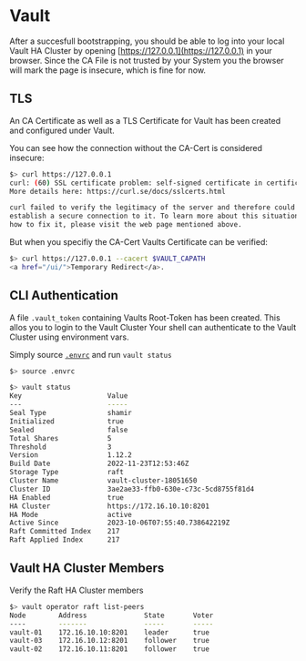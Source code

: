 # Vault
After a succesfull bootstrapping, you should be able to log into your local Vault HA Cluster by opening [https://127.0.0.1](https://127.0.0.1) in your browser.
Since the CA File is not trusted by your System you the browser will mark the page is insecure, which is fine for now.

## TLS
An CA Certificate as well as a TLS Certificate for Vault has been created and configured under Vault.

You can see how the connection without the CA-Cert is considered insecure:

```bash
$> curl https://127.0.0.1
curl: (60) SSL certificate problem: self-signed certificate in certificate chain
More details here: https://curl.se/docs/sslcerts.html

curl failed to verify the legitimacy of the server and therefore could not
establish a secure connection to it. To learn more about this situation and
how to fix it, please visit the web page mentioned above.
```

But when you specifiy the CA-Cert Vaults Certificate can be verified:

```bash
$> curl https://127.0.0.1 --cacert $VAULT_CAPATH
<a href="/ui/">Temporary Redirect</a>.
```

## CLI Authentication
A file `.vault_token` containing Vaults Root-Token has been created. This allos you to login to the Vault Cluster
Your shell can authenticate to the Vault Cluster using environment vars.

Simply source [`.envrc`](https://github.com/FalcoSuessgott/hashicorp-vault-playground/blob/main/.envrc) and run `vault status`

```bash
$> source .envrc

$> vault status
Key                     Value
---                     -----
Seal Type               shamir
Initialized             true
Sealed                  false
Total Shares            5
Threshold               3
Version                 1.12.2
Build Date              2022-11-23T12:53:46Z
Storage Type            raft
Cluster Name            vault-cluster-18051650
Cluster ID              3ae2ae33-ffb0-630e-c73c-5cd8755f81d4
HA Enabled              true
HA Cluster              https://172.16.10.10:8201
HA Mode                 active
Active Since            2023-10-06T07:55:40.738642219Z
Raft Committed Index    217
Raft Applied Index      217
```

## Vault HA Cluster Members
Verify the Raft HA Cluster members
```bash
$> vault operator raft list-peers
Node        Address              State       Voter
----        -------              -----       -----
vault-01    172.16.10.10:8201    leader      true
vault-03    172.16.10.12:8201    follower    true
vault-02    172.16.10.11:8201    follower    true
```
